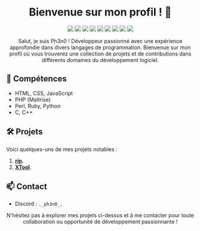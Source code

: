 <h1 align="center">Bienvenue sur mon profil ! 👋</h1>

<p align="center">
  <img src="https://img.shields.io/badge/HTML-Expert-orange">
  <img src="https://img.shields.io/badge/CSS-Expert-blue">
  <img src="https://img.shields.io/badge/JavaScript-Expert-yellow">
  <img src="https://img.shields.io/badge/PHP-Master-purple">
  <img src="https://img.shields.io/badge/Perl-Advanced-blueviolet">
  <img src="https://img.shields.io/badge/Ruby-Proficient-red">
  <img src="https://img.shields.io/badge/Python-Advanced-green">
  <img src="https://img.shields.io/badge/C-Junior-blue">
  <img src="https://img.shields.io/badge/C++-Junior-brightgreen">
</p>

<p align="center">
  Salut, je suis Ph3n0 ! Développeur passionné avec une expérience approfondie dans divers langages de programmation. Bienvenue sur mon profil où vous trouverez une collection de projets et de contributions dans différents domaines du développement logiciel.
</p>


## 🚀 Compétences

- HTML, CSS, JavaScript
- PHP (Maîtrise)
- Perl, Ruby, Python
- C, C++

## 🛠️ Projets

Voici quelques-uns de mes projets notables :

1. **[rip](https://github.com/z-ph3n0/rip)**.
2. **[XTool](https://github.com/z-ph3n0/XTool)**.

## 📫 Contact

- Discord : ``._ph3n0_.``

<p align="center">
  N'hésitez pas à explorer mes projets ci-dessus et à me contacter pour toute collaboration ou opportunité de développement passionnante !
</p>
